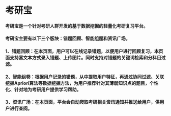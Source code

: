 # 考研宝
#### 考研宝是一个针对考研人群开发的基于数据挖掘的轻量化考研复习平台。
#### 考研宝主要有以下三个版块：错题回顾、智能组题和资讯广场。
#### 1、错题回顾：在本页面，用户可以在线记录错题，以便用户进行回顾复习，本页面支持富文本方式录入错题、上传图片。同时支持对错题的关键词检索和分科目过滤。
#### 2、智能组卷：根据用户记录的错题，从中提取用户特征，再通过协同过滤、关联挖掘Apriori算法等数据挖掘方法，为用户推荐针对其薄弱知识点的题目，个性化、针对地为考研用户提供学习帮助。
#### 3、资讯广场：在本页面，平台会自动爬取考研相关资讯通知并推送给用户，供用户进行查阅。


